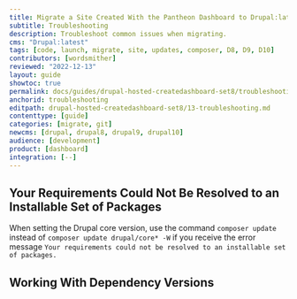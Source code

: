 ```yaml
---
title: Migrate a Site Created With the Pantheon Dashboard to Drupal:latest
subtitle: Troubleshooting
description: Troubleshoot common issues when migrating.
cms: "Drupal:latest"
tags: [code, launch, migrate, site, updates, composer, D8, D9, D10]
contributors: [wordsmither]
reviewed: "2022-12-13"
layout: guide
showtoc: true
permalink: docs/guides/drupal-hosted-createdashboard-set8/troubleshooting
anchorid: troubleshooting
editpath: drupal-hosted-createdashboard-set8/13-troubleshooting.md
contenttype: [guide]
categories: [migrate, git]
newcms: [drupal, drupal8, drupal9, drupal10]
audience: [development]
product: [dashboard]
integration: [--]
---
```


## Your Requirements Could Not Be Resolved to an Installable Set of Packages

When setting the Drupal core version, use the command `composer update` instead of `composer update drupal/core* -W` if you receive the error message `Your requirements could not be resolved to an installable set of packages.`

## Working With Dependency Versions

<Partial file="composer-updating.md" />

<Partial file="drupal/troubleshooting-drush.md" />

<Partial file="drupal/troubleshooting-general.md" />
